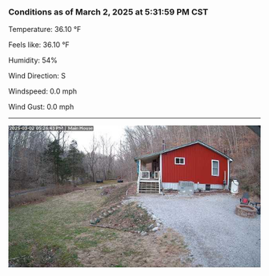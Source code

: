 ### Conditions as of March 2, 2025 at 5:31:59 PM CST 

Temperature: 36.10 &deg;F

Feels like: 36.10 &deg;F

Humidity: 54%

Wind Direction: S

Windspeed: 0.0 mph

Wind Gust: 0.0 mph

---

<img src="./images/latest.jpeg"/>

